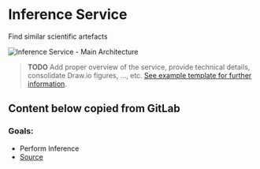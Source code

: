 # Inference Service

Find similar scientific artefacts

![Inference Service - Main Architecture](resources/1_main.drawio.svg)

> **TODO**
> Add proper overview of the service, provide technical details, consolidate Draw.io figures, ..., etc. [See example template for further information](../../template/README.md).

## Content below copied from GitLab

### Goals:
* Perform Inference
* [Source](https://bbpgitlab.epfl.ch/dke/apps/kg-inference-api)
